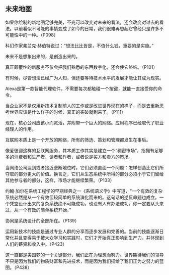## 未来地图

如果你绘制的新地图足够完美，不光可以改变对未来的看法，还会改变对过去的看法。以前看似不可能的事情变成了如今的日常，我们很难再想起它曾经只是许多不可能性中的一种。（P098）


科幻作家弗兰克·赫伯特说过：“想法比比皆是，不值什么钱，重要的是实施。”


未来不是想象出来的，是创造出来的。


真正颠覆性的新服务不仅会把我们熟悉的东西数字化，还会使它终结。（P101）

有时候，尽管想法已经广为人知，但还要等待技术水平的发展才能让其成为现实。

Alexa是第一款智能代理软件，不需要每次都触碰一个按键，就能一直接受你的命令。

当企业家不是仅用新技术复制前人的工作或是改进世界现在的样子，而是去重新思考世界应该是什么样子的时候，真正的突破就到来了。（P111）

现在，核心公司应该小而灵活，并附带一个巨大的网络。应用程序已经取代了职业经理人的作用。

互联网本质上是一个开放的网络，所有的筛选、策划和管理都发生在事后。

像爱彼迎这样的互联网服务，其本质工作其实是建立一个“稠密市场”，指拥有足够多的消费者和生产者、读者和作者，或者说是买方和卖方的市场。


当网络公司达到或者接近垄断地位时，它们必须直面一个问题：怎样创造比它们所夺取的部分更大的价值。换言之，它们从生态系统中所得的部分必须小于它们留给其他参与者的部分，这样，市场才能继续繁荣。（P133）

约翰·加尔在系统工程学的早期经典之一《系统语义学》中写道，“一个有效的复杂系统必然是从一个有效但较简单的系统演化而来的。这句话的逆反命题也成立。一个凭空设计出来的复杂系统绝不可能成功，也没有人有办法成功。你一定要从头来过，从一个有效的简单系统开始。”


协同是系统设计的全部所在。（P139）

运用新技术的技能是通过专业人群的分享而逐步发展和完善的。当前的技能逐渐日常化并且变得易于被大众学习和实践时，它们才开始真正影响到生产力，并体现到人们的薪资和收入中。（P423）

这一直都是美国梦的一个关键部分，我们正在为理想而努力。世界期待我们的领导不只是因为我们的物质财富和先进技术，而是因为我们描绘了我们正为之努力的蓝图。（P438）
